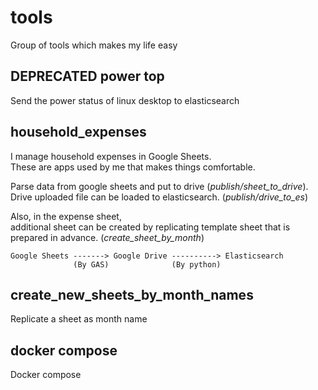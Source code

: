 # tools
Group of tools which makes my life easy

## DEPRECATED power top
Send the power status of linux desktop to elasticsearch

## household_expenses
I manage household expenses in Google Sheets.   
These are apps used by me that makes things comfortable.

Parse data from google sheets and put to drive (_publish/sheet_to_drive_).  
Drive uploaded file can be loaded to elasticsearch. (_publish/drive_to_es_)

Also, in the expense sheet,   
additional sheet can be created by replicating template sheet that is prepared in advance.
(_create_sheet_by_month_)

```
Google Sheets -------> Google Drive ----------> Elasticsearch
              (By GAS)              (By python)
```

## create_new_sheets_by_month_names
Replicate a sheet as month name

## docker compose
Docker compose
